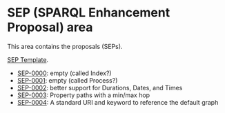 # SEP (SPARQL Enhancement Proposal) area

This area contains the proposals (SEPs).

[SEP Template](template.md).

* [SEP-0000](SEP-0000/sep-0000.md): empty (called Index?)
* [SEP-0001](SEP-0001/sep-0001.md): empty (called Process?)
* [SEP-0002](SEP-0002/sep-0002.md): better support for Durations, Dates, and Times
* [SEP-0003](SEP-0003/sep-0003.md): Property paths with a min/max hop
* [SEP-0004](SEP-0004/sep-0004.md): A standard URI and keyword to reference the default graph
